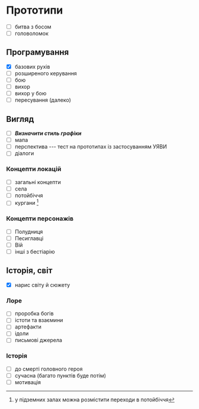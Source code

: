 # Прототипи

- [ ] битва з босом
- [ ] головоломок

## Програмування

- [x] базових рухів
- [ ] розширеного керування
- [ ] бою
- [ ] вихор
- [ ] вихор у бою
- [ ] пересування (далеко)

## Вигляд

- [ ] ***Визначити стиль графіки***
- [ ] мапа
- [ ] перспектива --- тест на прототипах із застосуванням УЯВИ
- [ ] діалоги

### Концепти локацій

- [ ] загальні концепти
- [ ] села
- [ ] потойбіччя
- [ ] кургани [^fn]

[^fn]: у підземних залах можна розмістити переходи в потойбіччя

### Концепти персонажів

- [ ] Полудниця
- [ ] Песиглавці
- [ ] Вій
- [ ] інші з бестіарію

## Історія, світ

- [x] нарис світу й сюжету

### Лоре

- [ ] проробка богів
- [ ] істоти та взаємини
- [ ] артефакти
- [ ] ідоли
- [ ] письмові джерела

### Історія

- [ ] до смерті головного героя
- [ ] сучасна (багато пунктів буде потім)
- [ ] мотивація
